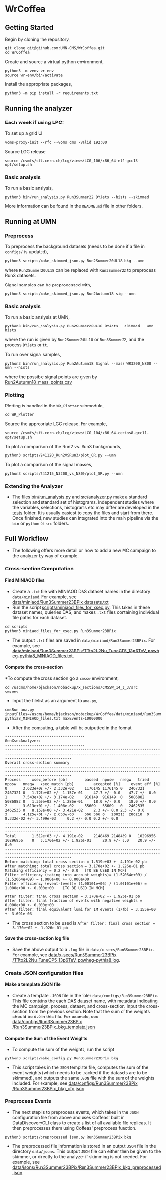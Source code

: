 # WrCoffea

## Getting Started
Begin by cloning the repository,
```
git clone git@github.com:UMN-CMS/WrCoffea.git
cd WrCoffea
```
Create and source a virtual python environment,
```
python3 -m venv wr-env
source wr-env/bin/activate
```
Install the appropriate packages,
```
python3 -m pip install -r requirements.txt
```

## Running the analyzer
### Each week if using LPC:
To set up a grid UI
```
voms-proxy-init --rfc --voms cms -valid 192:00
```
Source LGC release
```
source /cvmfs/sft.cern.ch/lcg/views/LCG_106/x86_64-el9-gcc13-opt/setup.sh
```
### Basic analysis
To run a basic analysis, 
```
python3 bin/run_analysis.py Run3Summer22 DYJets --hists --skimmed
```
More information can be found in the `README.md` file in other folders.

## Running at UMN
### Preprocess
To preprocess the background datasets (needs to be done if a file in `configs/` is updated),
```
python3 scripts/make_skimmed_json.py Run2Summer20UL18 bkg --umn
```
where `Run2Summer20UL18` can be replaced with `Run3Summer22` to preprocess Run3 datasets.

Signal samples can be preprocessed with,
```
python3 scripts/make_skimmed_json.py Run2Autumn18 sig --umn
```

### Basic analysis
To run a basic analysis at UMN, 
```
python3 bin/run_analysis.py Run2Summer20UL18 DYJets --skimmed --umn --hists
```
where the run is given by `Run2Summer20UL18` or `Run3Summer22`, and the process `DYJets` or `tt`.

To run over signal samples,
```
python3 bin/run_analysis.py Run2Autumn18 Signal --mass WR3200_N800 --umn --hists
```
where the possible signal points are given by [Run2Autumn18_mass_points.csv](https://github.com/UMN-CMS/WrCoffea/blob/main/data/Run2Autumn18_mass_points.csv)

### Plotting
Plotting is handled in the `WR_Plotter` submodule,
```
cd WR_Plotter
```

Source the appropriate LGC release. For example,
```
source /cvmfs/sft.cern.ch/lcg/views/LCG_104/x86_64-centos8-gcc11-opt/setup.sh
```

To plot a comparison of the Run2 vs. Run3 backgrounds,
```
python3 scripts/241120_Run2VSRun3/plot_CR.py --umn
```

To plot a comparison of the signal masses,
```
python3 scripts/241215_N3200_vs_N800/plot_SR.py --umn
```

### Extending the Analyzer

* The files [bin/run_analysis.py](https://github.com/UMN-CMS/WrCoffea/blob/main/bin/run_analysis.py) and [src/analyzer.py](https://github.com/UMN-CMS/WrCoffea/blob/main/src/analyzer.py) make a standard selection and standard set of histograms. Independent studies where the variables, selections, histograms etc may differ are developed in the [tests](https://github.com/UMN-CMS/WrCoffea/tree/main/test) folder. It is usually easiest to copy the files and start from there. Once finished, new studies can integrated into the main pipeline via the `bin` or `python` or `src` folders.

## Full Workflow

* The following offers more detail on how to add a new MC campaign to the analyzer by way of example. 

### Cross-section Computation
#### Find MINIAOD files
* Create a `.txt` file with MINIAOD DAS dataset names in the directory `data/miniaod`. For example, see [data/miniaod/Run3Summer23BPix_datasets.txt](https://github.com/UMN-CMS/WrCoffea/blob/add_skims/data/miniaod/Run3Summer23BPix_datasets.txt)
* Run the script [scripts/miniaod_files_for_xsec.py](https://github.com/UMN-CMS/WrCoffea/blob/add_skims/scripts/miniaod_files_for_xsec.py). This takes in these dataset names, quieries DAS, and makes `.txt` files containing individual file paths for each dataset.
```
cd scripts
python3 miniaod_files_for_xsec.py Run3Summer23BPix
```
* The output `.txt` files are saved in `data/miniaod/Run3Summer23BPix`. For example, see [data/miniaod/Run3Summer23BPix/TTto2L2Nu_TuneCP5_13p6TeV_powheg-pythia8_MINIAOD_files.txt](https://github.com/UMN-CMS/WrCoffea/blob/add_skims/data/miniaod/Run3Summer23BPix/TTto2L2Nu_TuneCP5_13p6TeV_powheg-pythia8_MINIAOD_files.txt).

#### Compute the cross-section
*To compute the cross section go a `cmssw` environment,
```
cd /uscms/home/bjackson/nobackup/x_sections/CMSSW_14_1_3/src
cmsenv
```
* Input the filelist as an argument to `ana.py`,
```
cmsRun ana.py inputFiles=/uscms/home/bjackson/nobackup/WrCoffea/data/miniaod/Run3Summer23BPix/TTto2L2Nu_TuneCP5_13p6TeV_powheg-pythia8_MINIAOD_files.txt maxEvents=10000000
```
* After the computing, a table will be outputted in the format
```
------------------------------------
GenXsecAnalyzer:
------------------------------------
-------------------------------------------------------------------------------------------------------------------------------------------------------------------------- 
Overall cross-section summary 
--------------------------------------------------------------------------------------------------------------------------------------------------------------------------
Process		xsec_before [pb]		passed	nposw	nnegw	tried	nposw	nnegw 	xsec_match [pb]			accepted [%]	 event_eff [%]
0		3.623e+02 +/- 2.332e-02		1176145	1176145	0	2467321	2467321	0	1.727e+02 +/- 1.157e-01		47.7 +/- 0.0	47.7 +/- 0.0
1		7.543e+02 +/- 3.174e-02		916149	916149	0	5086882	5086882	0	1.359e+02 +/- 1.286e-01		18.0 +/- 0.0	18.0 +/- 0.0
2		3.613e+02 +/- 1.408e-02		55609	55609	0	2462535	2462535	0	8.158e+00 +/- 3.421e-02		2.3 +/- 0.0	2.3 +/- 0.0
3		4.125e+01 +/- 2.653e-03		566	566	0	280218	280218	0	8.332e-02 +/- 3.499e-03		0.2 +/- 0.0	0.2 +/- 0.0
-------------------------------------------------------------------------------------------------------------------------------------------------------------------------- 
Total		1.519e+03 +/- 4.191e-02		2148469	2148469	0	10296956	10296956	0	3.170e+02 +/- 1.926e-01		20.9 +/- 0.0	20.9 +/- 0.0
--------------------------------------------------------------------------------------------------------------------------------------------------------------------------
Before matching: total cross section = 1.519e+03 +- 4.191e-02 pb
After matching: total cross section = 3.170e+02 +- 1.926e-01 pb
Matching efficiency = 0.2 +/- 0.0   [TO BE USED IN MCM]
Filter efficiency (taking into account weights)= (1.52064e+09) / (1.52064e+09) = 1.000e+00 +- 0.000e+00
Filter efficiency (event-level)= (1.00101e+06) / (1.00101e+06) = 1.000e+00 +- 0.000e+00    [TO BE USED IN MCM]

After filter: final cross section = 3.170e+02 +- 1.926e-01 pb
After filter: final fraction of events with negative weights = 0.000e+00 +- 0.000e+00
After filter: final equivalent lumi for 1M events (1/fb) = 3.155e+00 +- 3.691e-03
```
* The cross section to be used is `After filter: final cross section = 3.170e+02 +- 1.926e-01 pb`

#### Save the cross-section log file 

* Save the above output to a `.log` file in `data/x-secs/Run3Summer23BPix`. For example, see [data/x-secs/Run3Summer23BPix
/TTto2L2Nu_TuneCP5_13p6TeV_powheg-pythia8.log](https://github.com/UMN-CMS/WrCoffea/blob/add_skims/data/x-secs/Run3Summer23BPix/TTto2L2Nu_TuneCP5_13p6TeV_powheg-pythia8.log).

### Create JSON configuration files

#### Make a template JSON file

* Create a template `.JSON` file in the foler `data/configs/Run3Summer23BPix`. This file contains the each [DAS](https://cmsweb.cern.ch/das/) dataset name, with metadata indicating the MC campaign, process, dataset, and cross-section. Input the cross-section from the previous section. Note that the sum of the weights should be `0.0` in this file. For example, see [data/configs/Run3Summer23BPix
/Run3Summer23BPix_bkg_template.json](https://github.com/UMN-CMS/WrCoffea/blob/add_skims/data/configs/Run3Summer23BPix/Run3Summer23BPix_bkg_template.json)

#### Compute the Sum of the Event Weights

* To compute the sum of the weights, run the script
```
python3 scripts/make_config.py Run3Summer23BPix bkg
```
* This script takes in the `JSON` template file, computes the sum of the event weights (which needs to be tracked if the datasets are to be skimmed), and outputs the same `JSON` file with the sum of the weights included. For example, see [data/configs/Run3Summer23BPix
/Run3Summer23BPix_bkg_cfg.json](https://github.com/UMN-CMS/WrCoffea/blob/add_skims/data/configs/Run3Summer23BPix/Run3Summer23BPix_bkg_cfg.json)

### Preprocess Events

* The next step is to preprocess events, which takes in the `JSON` configuration file from above and uses Coffeas' built in DataDiscoveryCLI class to create a list of all available file replicas. It then preprocesses them using Coffeas' preprocess function.
```
python3 scripts/preprocessed_json.py Run3Summer23BPix bkg
```
* The preprocessed file information is stored in an output `JSON` file in the directory `data/jsons`. This output `JSON` file can either then be given to the skimmer, or directly to the analyzer if skimming is not needed. For example, see [data/jsons/Run3Summer23BPix/Run3Summer23BPix_bkg_preprocessed.json](https://github.com/UMN-CMS/WrCoffea/blob/add_skims/data/jsons/Run3Summer23BPix/Run3Summer23BPix_bkg_preprocessed.json)


